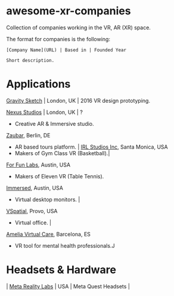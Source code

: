 # awesome-xr-companies
Collection of companies working in the VR, AR (XR) space.

The format for companies is the following:

```
[Company Name](URL) | Based in | Founded Year

Short description.
```

# Applications

[Gravity Sketch](https://www.gravitysketch.com/) | London, UK | 2016
VR design prototyping.

[Nexus Studios](https://nexusstudios.com/immersive/) | London, UK | ? 
* Creative AR & Immersive studio.

[Zaubar](https://zaubar.com/), Berlin, DE
* AR based tours platform. 		|
[IRL Studios Inc](https://www.linkedin.com/company/irlstudios/), Santa Monica, USA 
* Makers of Gym Class VR (Basketball).|

[For Fun Labs](https://www.linkedin.com/company/for-fun-labs/), Austin, USA 
* Makers of Eleven VR (Table Tennis).

[Immersed](https://www.linkedin.com/company/immersed/), Austin, USA 
* Virtual desktop monitors. 		|

[VSpatial](https://www.vspatial.com/), Provo, USA 
* Virtual office. 		|

[Amelia Virtual Care](https://ameliavirtualcare.com/), Barcelona, ES 
* VR tool for mental health professionals.J


# Headsets & Hardware
| [Meta Reality Labs](https://about.meta.com/realitylabs/)		| USA | Meta Quest Headsets |
